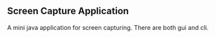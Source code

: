 Screen Capture Application
--------------------------

A mini java application for screen capturing. There are both gui and cli.
